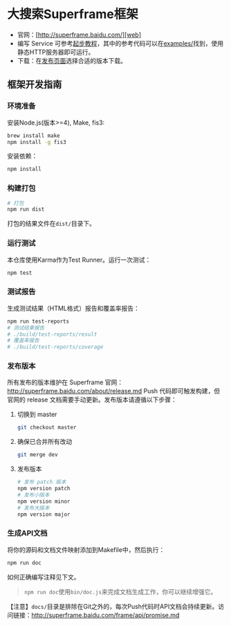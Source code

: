 # 大搜索Superframe框架

* 官网：[http://superframe.baidu.com/][web]
* 编写 Service 可参考[起步教程][get-started]，其中的参考代码可以在[examples/](examples/)找到，使用静态HTTP服务器即可运行。
* 下载：在[发布页面][release]选择合适的版本下载。

## 框架开发指南

### 环境准备

安装Node.js(版本>=4), Make, fis3:

```bash
brew install make
npm install -g fis3
```

安装依赖：

```bash
npm install
```

### 构建打包

```bash
# 打包
npm run dist
```

打包的结果文件在`dist/`目录下。

### 运行测试

本仓库使用Karma作为Test Runner。运行一次测试：

```bash
npm test
```

### 测试报告

生成测试结果（HTML格式）报告和覆盖率报告：

```bash
npm run test-reports
# 测试结果报告
# ./build/test-reports/result
# 覆盖率报告
# ./build/test-reports/coverage
```

### 发布版本

所有发布的版本维护在 Superframe 官网：http://superframe.baidu.com/about/release.md
Push 代码即可触发构建，但官网的 release 文档需要手动更新。发布版本请遵循以下步骤：

1. 切换到 master

    ```bash
    git checkout master
    ```

2. 确保已合并所有改动

    ```bash
    git merge dev
    ```

3. 发布版本

    ```bash
    # 发布 patch 版本
    npm version patch
    # 发布小版本
    npm version minor
    # 发布大版本
    npm version major
    ```

### 生成API文档

将你的源码和文档文件映射添加到Makefile中，然后执行：

```bash
npm run doc
```

如何正确编写注释见下文。

> `npm run doc`使用`bin/doc.js`来完成文档生成工作，你可以继续增强它。

【注意】`docs/`目录是排除在Git之外的，每次Push代码时API文档会持续更新。访问链接：<http://superframe.baidu.com/frame/api/promise.md>

[web]: http://superframe.baidu.com/
[get-started]: http://superframe.baidu.com/get-started/1-hello-world.md
[release]: http://superframe.baidu.com/about/release.md
